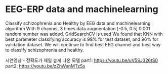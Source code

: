 # EEG-ERP data and machinelearning 
Classify schizophrenia and Healthy by EEG data and machinelearning algorithm
With 9 channel, 3 times data augmentation [-0.5, 0.5] 0.001 random number was added, GridSearchCV is used
We found that KNN with best parameter classifying accuracy is 98% for test dataset, and 96% for validation dataset.
We will continue to find best EEG channel and best way to classify schizophrenia and healthy.

시연영상 - 정확도가 제일 높게 나온 모델
part1: https://youtu.be/uV5SJ326tS0
part2: https://youtu.be/zZhWenMTzSs
